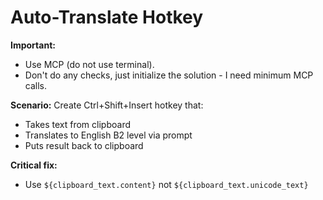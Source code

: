 # Auto-Translate Hotkey

**Important:** 
- Use MCP (do not use terminal). 
- Don't do any checks, just initialize the solution - I need minimum MCP calls.

**Scenario:** 
Create Ctrl+Shift+Insert hotkey that:
- Takes text from clipboard
- Translates to English B2 level via prompt
- Puts result back to clipboard

**Critical fix:** 
- Use `${clipboard_text.content}` not `${clipboard_text.unicode_text}`
